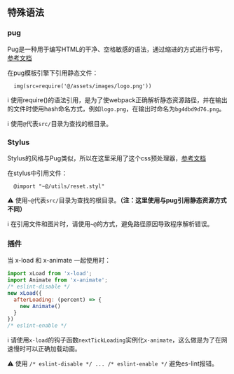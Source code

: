 ## 特殊语法

### pug

Pug是一种用于编写HTML的干净、空格敏感的语法，通过缩进的方式进行书写，[参考文档](https://pug.bootcss.com/api/getting-started.html)

在pug模板引擎下引用静态文件：

```pug
  img(src=require('@/assets/images/logo.png'))
```

ℹ️ 使用require()的语法引用，是为了使webpack正确解析静态资源路径，并在输出的文件时使用hash命名方式，例如`logo.png`，在输出时命名为`bg4dbd9d76.png`。

ℹ️ 使用`@`代表`src/`目录为查找的根目录。

### Stylus

Stylus的风格与Pug类似，所以在这里采用了这个css预处理器，[参考文档](https://www.zhangxinxu.com/jq/stylus/)

在stylus中引用文件：

```stylus
  @import "~@/utils/reset.styl"
```

⚠️ 使用`~@`代表`src/`目录为查找的根目录。**（注：这里使用与pug引用静态资源方式不同）**

ℹ️ 在引用文件和图片时，请使用`~@`的方式，避免路径原因导致程序解析错误。

### 插件

当 x-load 和 x-animate 一起使用时：

```javascript
import xLoad from 'x-load';
import Animate from 'x-animate';
/* eslint-disable */
new xLoad({
  afterLoading: (percent) => {
    new Animate()
  }
})
/* eslint-enable */
```
ℹ️ 请使用`x-load`的钩子函数`nextTickLoading`实例化`x-animate`，这么做是为了在网速慢时可以正确加载动画。

⚠️ 使用 `/* eslint-disable */ ... /* eslint-enable */` 避免es-lint报错。